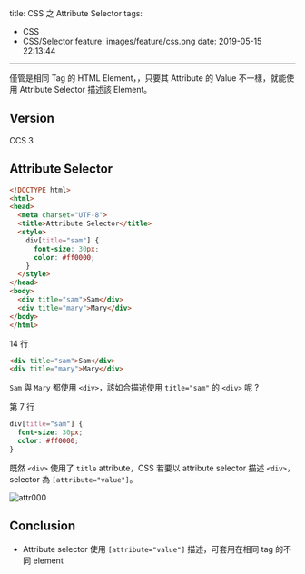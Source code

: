 title: CSS 之 Attribute Selector
tags:
  - CSS
  - CSS/Selector
feature: images/feature/css.png
date: 2019-05-15 22:13:44
---
僅管是相同 Tag 的 HTML Element，，只要其 Attribute 的 Value 不一樣，就能使用 Attribute Selector 描述該 Element。

<!-- more -->

## Version

CCS 3

## Attribute Selector

```html
<!DOCTYPE html>
<html>
<head>
  <meta charset="UTF-8">
  <title>Attribute Selector</title>
  <style>
    div[title="sam"] {
      font-size: 30px;
      color: #ff0000;
    }
  </style>
</head>
<body>
  <div title="sam">Sam</div>
  <div title="mary">Mary</div>
</body>
</html>
```

14 行

```html
<div title="sam">Sam</div>
<div title="mary">Mary</div>
```

`Sam` 與 `Mary` 都使用 `<div>`，該如合描述使用 `title="sam"` 的 `<div>` 呢 ?

第 7 行

```css
div[title="sam"] {
  font-size: 30px;
  color: #ff0000;
}
```

既然 `<div>` 使用了 `title` attribute，CSS 若要以 attribute selector 描述 `<div>`，selector 為 `[attribute="value"]`。

![attr000](/images/css/selector/attribute-selector/attr000.png)

## Conclusion

* Attribute selector 使用 `[attribute="value"]` 描述，可套用在相同 tag 的不同 element




